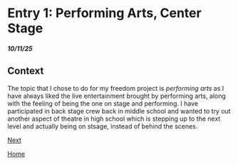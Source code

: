 # Entry 1: Performing Arts, Center Stage
##### 10/11/25

## Context

The topic that I chose to do for my freedom project is *performing arts* as I have always liked the live entertainment brought by performing arts, along with the feeling of being the one on stage and performing. I have participated in back stage crew back in middle school and wanted to try out another aspect of theatre in high school which is stepping up to the next level and actually being on stsage, instead of behind the scenes.

[Next](entry02.md)

[Home](../README.md)
